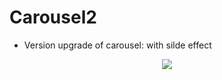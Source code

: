 # Carousel2
- Version upgrade of carousel: with silde effect
<p align="center"><img src="https://media.giphy.com/media/2YpRdaFVBQuX3mXS7B/giphy.gif"></p>
